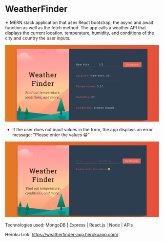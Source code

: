 # WeatherFinder

✴ MERN stack application that uses React bootstrap, the async and await function as well as the fetch method. The app calls a weather API that displays the current location, temperature, humidity, and conditions of the city and country the user inputs.  

![Alt text](https://raw.githubusercontent.com/dipisha03/weatherFinder/master/weather-finder/images/input.png "Input")

* If the user does not input values in the form, the app displays an error message: "Please enter the values 😁"

![Alt text](https://raw.githubusercontent.com/dipisha03/weatherFinder/master/weather-finder/images/noinput.png "No input")

Technologies used: MongoDB | Express | React.js | Node | APIs

Heroku Link: https://weatherfinder-app.herokuapp.com/
